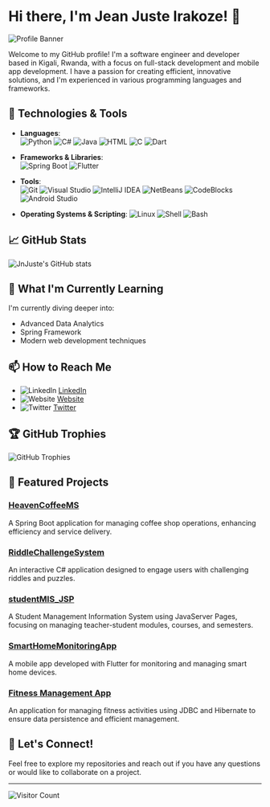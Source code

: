 # Hi there, I'm Jean Juste Irakoze! 👋

![Profile Banner](https://avatars.githubusercontent.com/u/120658134?s=400&u=231d47d1f7a0b16ad7c446b93c087cb081b64e7f&v=4)

Welcome to my GitHub profile! I'm a software engineer and developer based in Kigali, Rwanda, with a focus on full-stack development and mobile app development. I have a passion for creating efficient, innovative solutions, and I'm experienced in various programming languages and frameworks.

## 🔧 Technologies & Tools

- **Languages**:  
  ![Python](https://img.shields.io/badge/-Python-3776AB?logo=Python&logoColor=white&style=flat-square)
  ![C#](https://img.shields.io/badge/-C%23-239120?logo=csharp&logoColor=white&style=flat-square)
  ![Java](https://img.shields.io/badge/-Java-007396?logo=Java&logoColor=white&style=flat-square)
  ![HTML](https://img.shields.io/badge/-HTML-E34F26?logo=HTML5&logoColor=white&style=flat-square)
  ![C](https://img.shields.io/badge/-C-A8B9CC?logo=c&logoColor=white&style=flat-square)
  ![Dart](https://img.shields.io/badge/-Dart-0175C2?logo=dart&logoColor=white&style=flat-square)

- **Frameworks & Libraries**:  
  ![Spring Boot](https://img.shields.io/badge/-Spring%20Boot-6DB33F?logo=spring-boot&logoColor=white&style=flat-square)
  ![Flutter](https://img.shields.io/badge/-Flutter-02569B?logo=flutter&logoColor=white&style=flat-square)

- **Tools**:  
  ![Git](https://img.shields.io/badge/-Git-F05032?logo=git&logoColor=white&style=flat-square)
  ![Visual Studio](https://img.shields.io/badge/-Visual%20Studio-5C2D91?logo=visual-studio&logoColor=white&style=flat-square)
  ![IntelliJ IDEA](https://img.shields.io/badge/-IntelliJ%20IDEA-000000?logo=intellij-idea&logoColor=white&style=flat-square)
  ![NetBeans](https://img.shields.io/badge/-NetBeans-1B6AC6?logo=apache-netbeans-ide&logoColor=white&style=flat-square)
  ![CodeBlocks](https://img.shields.io/badge/-Code::Blocks-000000?logo=codeblocks&logoColor=white&style=flat-square)
  ![Android Studio](https://img.shields.io/badge/-Android%20Studio-3DDC84?logo=android-studio&logoColor=white&style=flat-square)

- **Operating Systems & Scripting**:
  ![Linux](https://img.shields.io/badge/-Linux-FCC624?logo=linux&logoColor=black&style=flat-square)
  ![Shell](https://img.shields.io/badge/-Shell_Scripting-4EAA25?logo=gnu-bash&logoColor=white&style=flat-square)
  ![Bash](https://img.shields.io/badge/-Bash-4EAA25?logo=gnu-bash&logoColor=white&style=flat-square)

## 📈 GitHub Stats

![JnJuste's GitHub stats](https://github-readme-stats.vercel.app/api?username=JnJuste&show_icons=true&theme=radical)

## 🌱 What I'm Currently Learning

I'm currently diving deeper into:

- Advanced Data Analytics
- Spring Framework
- Modern web development techniques

## 📫 How to Reach Me

- ![LinkedIn](https://img.shields.io/badge/-LinkedIn-0077B5?logo=linkedin&logoColor=white&style=flat-square) [LinkedIn](https://www.linkedin.com/in/jn-juste-irakoze)
- ![Website](https://img.shields.io/badge/-Website-000000?logo=About.me&logoColor=white&style=flat-square) [Website](https://jjirakoze.netlify.app)
- ![Twitter](https://img.shields.io/badge/-Twitter-1DA1F2?logo=twitter&logoColor=white&style=flat-square) [Twitter](https://twitter.com/jnjuste07)

## 🏆 GitHub Trophies

![GitHub Trophies](https://github-profile-trophy.vercel.app/?username=JnJuste&theme=dracula&no-bg=true&no-frame=true)

## 🚀 Featured Projects

### [HeavenCoffeeMS](https://github.com/JnJuste/HeavenCoffeeMS)
A Spring Boot application for managing coffee shop operations, enhancing efficiency and service delivery.

### [RiddleChallengeSystem](https://github.com/JnJuste/RiddleChallengeSystem)
An interactive C# application designed to engage users with challenging riddles and puzzles.

### [studentMIS_JSP](https://github.com/JnJuste/studentMIS_JSP)
A Student Management Information System using JavaServer Pages, focusing on managing teacher-student modules, courses, and semesters.

### [SmartHomeMonitoringApp](https://github.com/JnJuste/SmartHomeMonitoringApp)
A mobile app developed with Flutter for monitoring and managing smart home devices.

### [Fitness Management App](https://github.com/JnJuste/FitnessManagementApp)
An application for managing fitness activities using JDBC and Hibernate to ensure data persistence and efficient management.

## 🤝 Let's Connect!

Feel free to explore my repositories and reach out if you have any questions or would like to collaborate on a project.

---

![Visitor Count](https://visitor-badge.laobi.icu/badge?page_id=JnJuste.JnJuste)
